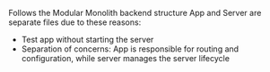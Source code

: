 Follows the Modular Monolith backend structure
App and Server are separate files due to these reasons:
- Test app without starting the server
- Separation of concerns: App is responsible for routing and configuration, while server manages the server lifecycle